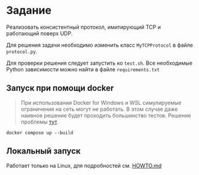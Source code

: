 # Задание

Реализовать консистентный протокол, имитирующий TCP и работающий поверх UDP.

Для решения задачи необходимо изменить класс `MyTCPProtocol` в файле `protocol.py`.

Для проверки решения следует запустить ко `test.sh`. Все необходимые Python зависимости можно найти в файле `requirements.txt`

## Запуск при помощи docker
> При использовании Docker for Windows и WSL симулируемые ограничения на сеть могут не работать. В этом случае даже наивное решение будет проходить большинство тестов. Решение проблемы [тут](https://github.com/imunes/imunes/issues/111).
```
docker compose up --build
```

## Локальный запуск
Работает только на Linux, для подробностей см. [HOWTO.md](HOWTO.md)